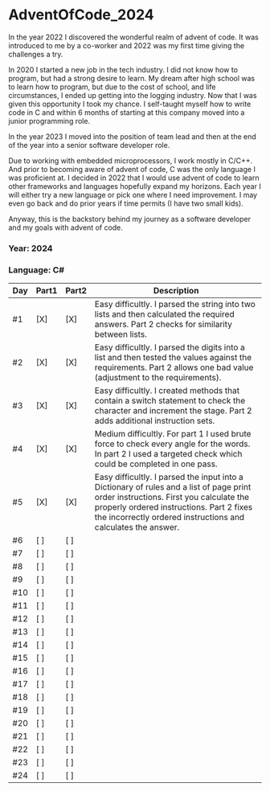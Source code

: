 # AdventOfCode_2024

In the year 2022 I discovered the wonderful realm of advent of code.
It was introduced to me by a co-worker and 2022 was my first time
giving the challenges a try. 

In 2020 I started a new job in the tech industry. I did not know how to 
program, but had a strong desire to learn. My dream after high school 
was to learn how to program, but due to the cost of school, and life 
circumstances, I ended up getting into the logging industry. Now that I
was given this opportunity I took my chance. I self-taught myself how to
write code in C and within 6 months of starting at this company moved into
a junior programming role.

In the year 2023 I moved into the position of team lead and then at the end
of the year into a senior software developer role.

Due to working with embedded microprocessors, I work mostly in C/C++. And prior
to becoming aware of advent of code, C was the only language I was proficient
at. I decided in 2022 that I would use advent of code to learn other frameworks
and languages hopefully expand my horizons. Each year I will either try a new
language or pick one where I need improvement. I may even go back and do prior 
years if time permits (I have two small kids).

Anyway, this is the backstory behind my journey as a software developer and my
goals with advent of code.

### Year: 2024
### Language: C#


| Day  | Part1 | Part2 | Description                                                                                                                                                                                                                                        |
|------|-------|-------|----------------------------------------------------------------------------------------------------------------------------------------------------------------------------------------------------------------------------------------------------|
| #1   | [X]   | [X]   | Easy difficultly. I parsed the string into two lists and then calculated the required answers. Part 2 checks for similarity between lists.                                                                                                         |
| #2   | [X]   | [X]   | Easy difficultly. I parsed the digits into a list and then tested the values against the requirements. Part 2 allows one bad value (adjustment to the requirements).                                                                               |
| #3   | [X]   | [X]   | Easy difficultly. I created methods that contain a switch statement to check the character and increment the stage. Part 2 adds additional instruction sets.                                                                                       |
| #4   | [X]   | [X]   | Medium difficultly. For part 1 I used brute force to check every angle for the words. In part 2 I used a targeted check which could be completed in one pass.                                                                                      |
| #5   | [X]   | [X]   | Easy difficultly. I parsed the input into a Dictionary of rules and a list of page print order instructions. First you calculate the properly ordered instructions. Part 2 fixes the incorrectly ordered instructions and calculates the answer.   |  
| #6   | [ ]   | [ ]   |                                                                                                                          |
| #7   | [ ]   | [ ]   |                                                                                                                          |
| #8   | [ ]   | [ ]   |                                                                                                                          |
| #9   | [ ]   | [ ]   |                                                                                                                          |
| #10  | [ ]   | [ ]   |                                                                                                                          |
| #11  | [ ]   | [ ]   |                                                                                                                          |
| #12  | [ ]   | [ ]   |                                                                                                                          |
| #13  | [ ]   | [ ]   |                                                                                                                          |
| #14  | [ ]   | [ ]   |                                                                                                                          |
| #15  | [ ]   | [ ]   |                                                                                                                          |
| #16  | [ ]   | [ ]   |                                                                                                                          |
| #17  | [ ]   | [ ]   |                                                                                                                          |
| #18  | [ ]   | [ ]   |                                                                                                                          |
| #19  | [ ]   | [ ]   |                                                                                                                          |
| #20  | [ ]   | [ ]   |                                                                                                                          |
| #21  | [ ]   | [ ]   |                                                                                                                          |
| #22  | [ ]   | [ ]   |                                                                                                                          |
| #23  | [ ]   | [ ]   |                                                                                                                          |
| #24  | [ ]   | [ ]   |                                                                                                                          |

